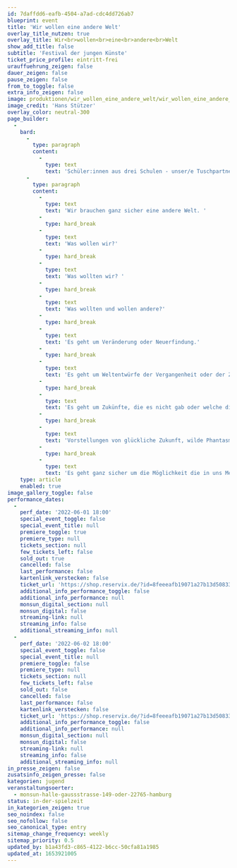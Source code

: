 ```yaml
---
id: 7daffdd6-eafb-4504-a7ad-cdc4dd726ab7
blueprint: event
title: 'Wir wollen eine andere Welt'
overlay_title_nutzen: true
overlay_title: Wir<br>wollen<br>eine<br>andere<br>Welt
show_add_title: false
subtitle: 'Festival der jungen Künste'
ticket_price_profile: eintritt-frei
urauffuehrung_zeigen: false
dauer_zeigen: false
pause_zeigen: false
from_to_toggle: false
extra_info_zeigen: false
image: produktionen/wir_wollen_eine_andere_welt/wir_wollen_eine_andere_welt_c_hans_stuetzer.jpg
image_credit: 'Hans Stützer'
overlay_color: neutral-300
page_builder:
  -
    bard:
      -
        type: paragraph
        content:
          -
            type: text
            text: 'Schüler:innen aus drei Schulen - unser/e Tuschpartner:in das Heinrich-Heine Gymnasium Poppenbüttel, unser/e zukünftige/r Tuschpartner:in das Helmut Schmidt Gymnasium Wilhelmsburg und unser/e längjährige Kooperationschule das Gymnasium Othmarschen -  laden unter dem Motto WIR WOLLEN EINE ANDERE WELT zu Kunst, Musik und Theater ein.'
      -
        type: paragraph
        content:
          -
            type: text
            text: 'Wir brauchen ganz sicher eine andere Welt. '
          -
            type: hard_break
          -
            type: text
            text: 'Was wollen wir?'
          -
            type: hard_break
          -
            type: text
            text: 'Was wollten wir? '
          -
            type: hard_break
          -
            type: text
            text: 'Was wollten und wollen andere?'
          -
            type: hard_break
          -
            type: text
            text: 'Es geht um Veränderung oder Neuerfindung.'
          -
            type: hard_break
          -
            type: text
            text: 'Es geht um Weltentwürfe der Vergangenheit oder der Zukunft. '
          -
            type: hard_break
          -
            type: text
            text: 'Es geht um Zukünfte, die es nicht gab oder welche die geworden sind - um bedrückende oder befreiende Welten.'
          -
            type: hard_break
          -
            type: text
            text: 'Vorstellungen von glückliche Zukunft, wilde Phantasmen oder Enttäuschungen.'
          -
            type: hard_break
          -
            type: text
            text: 'Es geht ganz sicher um die Möglichkeit die in uns Menschen steckt, die Möglichkeit die Welt zu verändern.“'
    type: article
    enabled: true
image_gallery_toggle: false
performance_dates:
  -
    perf_date: '2022-06-01 18:00'
    special_event_toggle: false
    special_event_title: null
    premiere_toggle: true
    premiere_type: null
    tickets_section: null
    few_tickets_left: false
    sold_out: true
    cancelled: false
    last_performance: false
    kartenlink_verstecken: false
    ticket_url: 'https://shop.reservix.de/?id=8feeeafb19071a27b13d5083379d95183e9ab490f2f135faf80b2fecfc1ba00f2aba7ad8945f4a4292549eb86feddc1b&vID=7337&eventGrpID=405060&eventID=1945147'
    additional_info_performance_toggle: false
    additional_info_performance: null
    monsun_digital_section: null
    monsun_digital: false
    streaming-link: null
    streaming_info: false
    additional_streaming_info: null
  -
    perf_date: '2022-06-02 18:00'
    special_event_toggle: false
    special_event_title: null
    premiere_toggle: false
    premiere_type: null
    tickets_section: null
    few_tickets_left: false
    sold_out: false
    cancelled: false
    last_performance: false
    kartenlink_verstecken: false
    ticket_url: 'https://shop.reservix.de/?id=8feeeafb19071a27b13d5083379d95183e9ab490f2f135faf80b2fecfc1ba00f2aba7ad8945f4a4292549eb86feddc1b&vID=7337&eventGrpID=405060&eventID=1945150'
    additional_info_performance_toggle: false
    additional_info_performance: null
    monsun_digital_section: null
    monsun_digital: false
    streaming-link: null
    streaming_info: false
    additional_streaming_info: null
in_presse_zeigen: false
zusatsinfo_zeigen_presse: false
kategorien: jugend
veranstaltungsoerter:
  - monsun-halle-gaussstrasse-149-oder-22765-hamburg
status: in-der-spielzeit
in_kategorien_zeigen: true
seo_noindex: false
seo_nofollow: false
seo_canonical_type: entry
sitemap_change_frequency: weekly
sitemap_priority: 0.5
updated_by: b1a43fd3-c865-4122-b6cc-50cfa81a1985
updated_at: 1653921005
---
```

